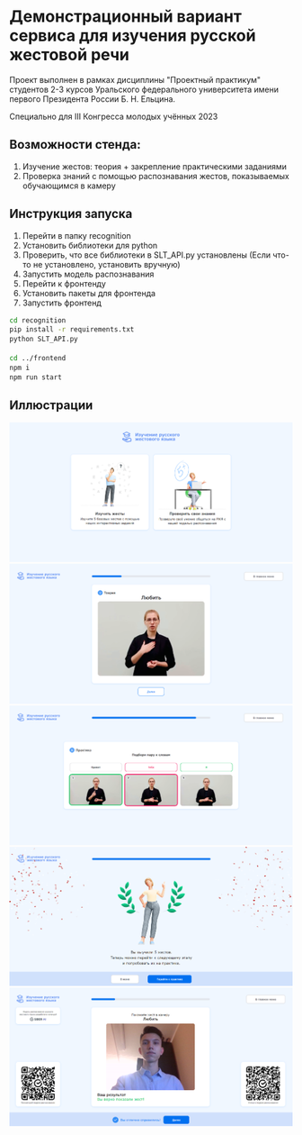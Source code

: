 # Демонстрационный вариант cервиса для изучения русской жестовой речи
Проект выполнен в рамках дисциплины "Проектный практикум" студентов 2-3 курсов Уральского федерального 
университета имени первого Президента России Б. Н. Ельцина.

Специально для III Конгресса молодых учённых 2023

## Возможности стенда:
1. Изучение жестов: теория + закрепление практическими заданиями
2. Проверка знаний с помощью распознавания жестов, показываемых обучающимся в камеру

## Инструкция запуска
1. Перейти в папку recognition
2. Установить библиотеки для python
3. Проверить, что все библиотеки в SLT_API.py установлены (Если что-то не установлено, установить вручную)
4. Запустить модель распознавания
5. Перейти к фронтенду
6. Установить пакеты для фронтенда
7. Запустить фронтенд

```bash
cd recognition
pip install -r requirements.txt
python SLT_API.py

cd ../frontend
npm i
npm run start
```

## Иллюстрации
![Home](https://github.com/CatDevelop/Teaching-RSL-Stand/blob/kmu/frontend/src/assets/images/Demo1.png "Teaching-RSL")
![Theory](https://github.com/CatDevelop/Teaching-RSL-Stand/blob/kmu/frontend/src/assets/images/Demo2.png "Teaching-RSL")
![Practice](https://github.com/CatDevelop/Teaching-RSL-Stand/blob/kmu/frontend/src/assets/images/Demo3.png "Teaching-RSL")
![Result](https://github.com/CatDevelop/Teaching-RSL-Stand/blob/kmu/frontend/src/assets/images/Demo4.png "Teaching-RSL")
![Training](https://github.com/CatDevelop/Teaching-RSL-Stand/blob/kmu/src/assets/images/Demo5.png "Teaching-RSL")
